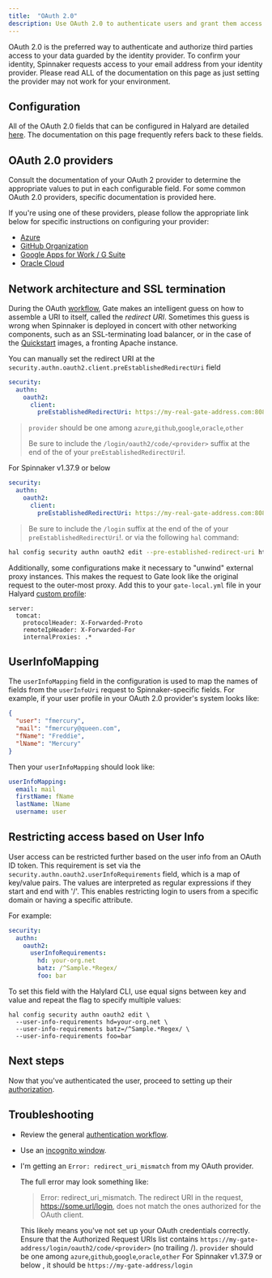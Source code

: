 ```yaml
---
title:  "OAuth 2.0"
description: Use OAuth 2.0 to authenticate users and grant them access to Spinnaker.
---
```


OAuth 2.0 is the preferred way to authenticate and authorize third parties access to your data guarded by the identity provider. To confirm your identity, Spinnaker requests access to your email address from your identity provider.  Please read ALL of the documentation on this page as just setting the provider may not work for your environment.

## Configuration

All of the OAuth 2.0 fields that can be configured in Halyard are detailed
[here](./config). The documentation on this page frequently refers back to
these fields.

## OAuth 2.0 providers

Consult the documentation of your OAuth 2 provider to determine the appropriate
values to put in each configurable field. For some common OAuth 2.0 providers,
specific documentation is provided here.

If you're using one of these providers, please follow the appropriate link
below for specific instructions on configuring your provider:
* [Azure](./azure/)
* [GitHub Organization](./github/)
* [Google Apps for Work / G Suite](./google/)
* [Oracle Cloud](./oracle/)

## Network architecture and SSL termination

During the OAuth [workflow](/docs/reference/architecture/authz_authn/authentication/#workflow), Gate makes an intelligent 
guess on how to assemble a URI to
itself, called the *redirect URI*. Sometimes this guess is wrong when Spinnaker is deployed
in concert with other networking components, such as an SSL-terminating load balancer, or in the
case of the [Quickstart](/docs/setup/quickstart) images, a fronting Apache instance.

You can manually set the redirect URI at the `security.authn.oauth2.client.preEstablishedRedirectUri`
field
```yaml
security:
  authn:
    oauth2:
      client:
        preEstablishedRedirectUri: https://my-real-gate-address.com:8084/login/oauth2/code/<provider>
```

> `provider` should be one among `azure`,`github`,`google`,`oracle`,`other`
>
> Be sure to include the `/login/oauth2/code/<provider>` suffix at the end of the of your `preEstablishedRedirectUri`!. 

For Spinnaker v1.37.9 or below 
```yaml
security:
  authn:
    oauth2:
      client:
        preEstablishedRedirectUri: https://my-real-gate-address.com:8084/login
```
> Be sure to include the `/login` suffix at the end of the of your `preEstablishedRedirectUri`!. 
or via the following `hal` command:
```bash
hal config security authn oauth2 edit --pre-established-redirect-uri https://my-real-gate-address.com:8084/login/oauth2/code<provider>
```
Additionally, some configurations make it necessary to "unwind" external proxy instances. This makes the request to Gate
look like the original request to the outer-most proxy. Add this to your `gate-local.yml` file in your Halyard
[custom profile](/docs/reference/halyard/custom/#custom-profiles):

```
server:
  tomcat:
    protocolHeader: X-Forwarded-Proto
    remoteIpHeader: X-Forwarded-For
    internalProxies: .*
```

## UserInfoMapping

The `userInfoMapping` field in the configuration is used to map the names of fields from the
`userInfoUri` request to Spinnaker-specific fields. For example, if your user profile in your OAuth 2.0
 provider's system looks like:

```json
{
  "user": "fmercury",
  "mail": "fmercury@queen.com",
  "fName": "Freddie",
  "lName": "Mercury"
}
```

Then your `userInfoMapping` should look like:
```yaml
userInfoMapping:
  email: mail
  firstName: fName
  lastName: lName
  username: user
```

## Restricting access based on User Info

User access can be restricted further based on the user info from an OAuth ID token. This
requirement is set via the `security.authn.oauth2.userInfoRequirements` field, which
is a map of key/value pairs. The values are interpreted as regular expressions if they
start and end with '/'. This enables restricting login to users from a specific domain
or having a specific attribute.

For example:
```yaml
security:
  authn:
    oauth2:
      userInfoRequirements:
        hd: your-org.net
        batz: /^Sample.*Regex/
        foo: bar
```

To set this field with the Halylard CLI, use equal signs between key and value and
repeat the flag to specify multiple values:
```
hal config security authn oauth2 edit \
  --user-info-requirements hd=your-org.net \
  --user-info-requirements batz=/^Sample.*Regex/ \
  --user-info-requirements foo=bar
```

## Next steps

Now that you've authenticated the user, proceed to setting up their [authorization](/docs/setup/other_config/security/authorization/).

## Troubleshooting

* Review the general [authentication workflow](/docs/reference/architecture/authz_authn/authentication/#workflow).

* Use an [incognito window](/docs/setup/other_config/security/authentication#incognito-mode).

* I'm getting an `Error: redirect_uri_mismatch` from my OAuth provider.

    The full error may look something like:

    > Error: redirect_uri_mismatch. The redirect URI in the request, https://some.url/login,
    does not match the ones authorized for the OAuth client.

    This likely means you've not set up your OAuth credentials correctly. Ensure that the Authorized
    Request URIs list contains `https://my-gate-address/login/oauth2/code/<provider>` (no trailing /). `provider` should be one among `azure`,`github`,`google`,`oracle`,`other`
    For Spinnaker v1.37.9 or below , it should be `https://my-gate-address/login`
